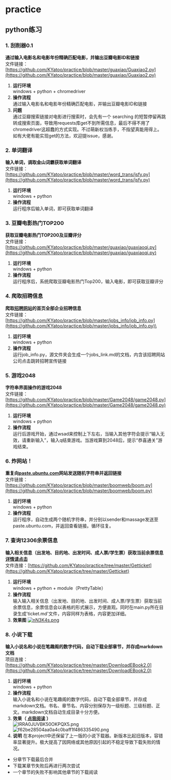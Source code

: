 # practice
## python练习  

### 1. 刮削器0.1  
**通过输入电影名和电影年份精确匹配电影，并输出豆瓣电影ID和链接**  
文件链接：[https://github.com/KYatoo/practice/blob/master/guaxiao/Guaxiao2.py](https://github.com/KYatoo/practice/blob/master/guaxiao/Guaxiao2.py)
1. **运行环境**  
windows + python + chromedriver  
2. **操作流程**  
通过输入电影名和电影年份精确匹配电影，并输出豆瓣电影ID和链接  
3. **问题**  
通过豆瓣搜索链接对电影进行搜索时，会先有一个 searching 的短暂停留再跳转成搜索页面，导致用requests库get不到所需信息，最后不得不用了chromedriver这超蠢的方式实现。不过萌新权当练手，不指望真能用得上。如有大佬有能实现get的方法，欢迎提issue，感谢。  

### 2. 单词翻译
**输入单词，调取金山词霸获取单词翻译**  
文件链接：[https://github.com/KYatoo/practice/blob/master/word_trans/jsfy.py](https://github.com/KYatoo/practice/blob/master/word_trans/jsfy.py)
1. **运行环境**  
windows + python
2. **操作流程**  
运行程序后输入单词，即可获取单词翻译  

### 3. 豆瓣电影热门TOP200
**获取豆瓣电影热门TOP200及豆瓣评分**  
文件链接：[https://github.com/KYatoo/practice/blob/master/guaxiao/guaxiaoqi.py](https://github.com/KYatoo/practice/blob/master/guaxiao/guaxiaoqi.py)  
1. **运行环境**  
windows + python
2. **操作流程**  
运行程序后，系统爬取豆瓣电影热门Top200，输入电影，即可获取豆瓣评分 

### 4. 爬取招聘信息
**爬取[招聘网站](http://www.yingjiesheng.com/)的首页全部企业招聘信息**\
文件链接：[https://github.com/KYatoo/practice/blob/master/jobs_info/job_info.py](https://github.com/KYatoo/practice/blob/master/jobs_info/job_info.py)\
1. **运行环境**  
windows + python
2. **操作流程**  
运行job_info.py，源文件夹会生成一个jobs_link.md的文档，内含该招聘网站公司点击跳转招聘宣传链接  

### 5. 游戏2048
**字符串界面操作的游戏2048**  
文件链接：[https://github.com/KYatoo/practice/blob/master/Game2048/game2048.py](https://github.com/KYatoo/practice/blob/master/Game2048/game2048.py)  
1. **运行环境**  
windows + python
2. **操作流程**  
运行后游戏开始，通过wsad来控制上下左右，当输入其他字符会提示“输入无效，请重新输入”，输入q结束游戏。当游戏算到2048后，提示“恭喜通关”游戏结束。  

### 6. 炸网站！
**重复向[paste.ubuntu.com](paste.ubuntu.com)网站发送随机字符串并返回链接**  
文件链接：[https://github.com/KYatoo/practice/blob/master/boomweb/boom.py](https://github.com/KYatoo/practice/blob/master/boomweb/boom.py)  
1. **运行环境**  
windows + python
2. **操作流程**  
运行程序，自动生成两个随机字符串，并分别以sender和massage发送至paste.ubuntu.com，并返回查看链接。循环往复。

### 7. 查询12306余票信息
**输入相关信息（出发地、目的地、出发时间、成人票/学生票）获取当前余票信息[详情请点击](https://github.com/KYatoo/practice/blob/master/Getticket/README.md)**  
文件连接：[https://github.com/KYatoo/practice/tree/master/Getticket](https://github.com/KYatoo/practice/tree/master/Getticket)
1. **运行环境**  
windows + python + module（PrettyTable）
2. **操作流程**  
输入输入相关信息（出发地、目的地、出发时间、成人票/学生票）获取当前余票信息，余票信息会以表格的形式展示，方便直观。同时在main.py所在目录生成'ticket.md'文件，内容同样为表格，内容更加详细。
3. **效果图**
[![nN3K4s.png](https://s2.ax1x.com/2019/09/10/nN3K4s.png)](https://imgchr.com/i/nN3K4s)

### 8. 小说下载
**输入小说名和小说在笔趣阁的数字代码，自动下载全部章节，并存成markdown文档**  
项目连接：[https://github.com/KYatoo/practice/tree/master/DownloadEBook2.0](https://github.com/KYatoo/practice/tree/master/DownloadEBook2.0)  
1. **运行环境**  
windows + python
2. **操作流程**  
输入小说名和小说在笔趣阁的数字代码，自动下载全部章节，并存成markdown文档。书名、章节名、内容分别保存为一级标题、三级标题、正文。markdown文档自动生成目录十分方便。 
3. **效果（ [点我阅读](https://github.com/KYatoo/practice/blob/master/DownloadEBook2.0/%E6%B5%B7%E8%B4%BC%E4%B9%8B%E7%86%94%E5%B2%A9%E5%B7%A8%E5%85%BD.md) ）**  
![IRRA0JUVBK50OKPQX5.png](https://www.z4a.net/images/2019/09/11/IRRA0JUVBK50OKPQX5.png)  
![f62be28504aa0a4c0baff1f486335490.png](https://www.z4a.net/images/2019/09/11/f62be28504aa0a4c0baff1f486335490.png)  
4. **说明**
在本project中还保留了上一版的小说下载器。新版本比起旧版本，容错率显著提升。极大提高了因网络或其他原因引起的不稳定导致下载失败的情况。  
- 分章节下载最后合并  
- 下载某章节失败后再进行两次尝试  
- 一个章节的失败不影响其他章节的下载阅读  

